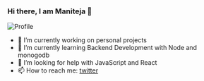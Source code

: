 ### Hi there, I am Maniteja 👋

![Profile]()


- 🔭 I’m currently working on personal projects
- 🌱 I’m currently learning Backend Development with Node and monogodb
- 🤔 I’m looking for help with JavaScript and React
- 📫 How to reach me: [twitter](https://twitter.com/srimaniteja19)

